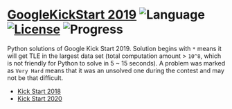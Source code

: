 # [GoogleKickStart 2019](https://codingcompetitions.withgoogle.com/kickstart) ![Language](https://img.shields.io/badge/language-Python-orange.svg) [![License](https://img.shields.io/badge/license-MIT-blue.svg)](./LICENSE) ![Progress](https://img.shields.io/badge/progress-0%20%2F%2024-ff69b4.svg)

Python solutions of Google Kick Start 2019. Solution begins with `*` means it will get TLE in the largest data set (total computation amount > `10^8`, which is not friendly for Python to solve in 5 ~ 15 seconds). A problem was marked as `Very Hard` means that it was an unsolved one during the contest and may not be that difficult.

* [Kick Start 2018](https://github.com/kamyu104/GoogleKickStart-2018)
* [Kick Start 2020](https://github.com/kamyu104/GoogleKickStart-20120)
